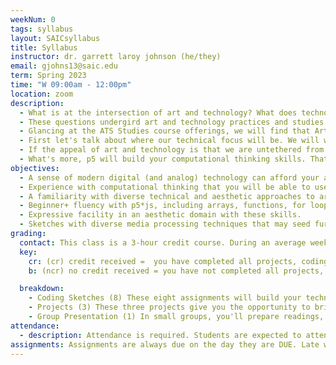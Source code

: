 ```yaml
---
weekNum: 0
tags: syllabus
layout: SAICsyllabus
title: Syllabus
instructor: dr. garrett laroy johnson (he/they)
email: gjohns13@saic.edu
term: Spring 2023
time: "W 09:00am - 12:00pm"
location: zoom
description:
  - What is at the intersection of art and technology? What does technology help us understand about art? How does art deepen our understanding of technology? Is all art technological?
  - These questions undergird art and technology practices and studies. In this course, we'll begin to approach these generative problems by beginning to develop our technical facility and expressivity with a creative coding tool.
  - Glancing at the ATS Studies course offerings, we will find that Art and Technology Studies is much more diverse and broad than digital art (generative art, interactive art, games, simulation, and machine learning), including neon fabrication, light art, robotics, bioart and biodesign, olfactory art, holography... Why then are we focusing on a single skillset?
  - First let's talk about where our technical focus will be. We will work with a programming environment called p5*js. p5 is a version of Processing, a toolkit made for artists by artists. p5 is technically a library for the programming language JavaScript. One nice thing you will soon discover is that JavaScript is used in programming for the web, and so it will be very easy for us to share our creations with each other. This also means we will identify clear pathways from this work into netart, interactive art, generative art and more utilitarian skills like website building. Interactive installation, digital-physical computing, performance, games, experimental electronic literature, and simulations will not be far off either.
  - If the appeal of art and technology is that we are untethered from specific media, why focus on p5, which is ostensibly a language for produing images? In short, your journey has to start somewhere. In the past I have experimented with versions of this course where we dip our toes into physical computing and games. While these arguably provide a better introduction to the breadth of skills within SAIC's ATS department, the courses were we focus on one toolkit allows students to get to a satisfying level of expertise by the end of the semester.
  - What's more, p5 will build your computational thinking skills. That means that you'll have both a basis for programming that will transfer over to other media processing systems (python, max/msp, touch designer, adobe, etc.) as well as the analytic capacity for understanding the technologies than envelop us and scaffold our communities.
objectives:
  - A sense of modern digital (and analog) technology can afford your art practice
  - Experience with computational thinking that you will be able to use to understand the technical systems of everyday life.
  - A familiarity with diverse technical and aesthetic approaches to art and technology broadly, as well as the unique offerings of the Art and Technology Studies department at SAIC.
  - Beginner+ fluency with p5*js, including arrays, functions, for loops, if conditions, and the JS object.
  - Expressive facility in an aesthetic domain with these skills.
  - Sketches with diverse media processing techniques that may seed further work
grading:
  contact: This class is a 3-hour credit course. During an average week, you will be expected to spend 6 hours on homework per class. Homework will primarily consist of assignment completions, project development, project documentation, and written assignments. See the SAIC Contact / Credit hour policy for a detailed explanation for how homework time is calculated on a per-credit-hour basis.
  key:
    cr: (cr) credit received =  you have completed all projects, coding sketches, and relevent group projects. Your assignments reflect your own learning of the assigned readings that week, while also demonstrating the growth of your own expressive style. You have missed a maximum of two unexcused absences.
    b: (ncr) no credit received = you have not completed all projects, coding sketches, or relevant group projects. Or, you may have completed these, but not reflected your own learning or growth in the process. Or, you have more than two unexcused absences.

  breakdown:
    - Coding Sketches (8) These eight assignments will build your technical skills. They are assigned in weeks when we are not prepping for projects.
    - Projects (3) These three projects give you the opportunity to bring your artistic practice together with the technical skills you've developed.
    - Group Presentation (1) In small groups, you'll prepare readings,
attendance:
  - description: Attendance is required. Students are expected to attend all classes and be present for the full duration of each class. In class time is for instruction. When possible, instructors will make time for students to work independently on projects. Unless special permission is granted by the instructor, students are required to remain in class during this independent work time. Announcements and directions will be given at the beginning of class so it is important that you arrive on time. Absences, late arrivals, and leaving class early will reflect negatively on your grade. Communicate with your instructors if there are serious or extenuating circumstances that prevent you from arriving on time or from participating fully. Be prepared to present a doctor’s note if an absence is due to illness.
assignments: Assignments are always due on the day they are DUE. Late work is not acceptable because of the fact that in-class activities are often closely tied to sharing and discussing assignments. Late work undermines your own learning as well as the learning community of the class as a whole.
---
```

